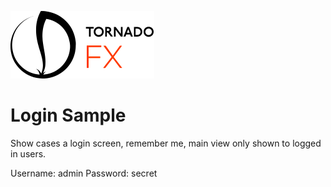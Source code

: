 ![TornadoFX Logo](graphics/tornado-fx-logo.png?raw=true "TornadoFX")

# Login Sample

Show cases a login screen, remember me, main view only shown to logged in users.

Username: admin
Password: secret

